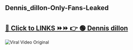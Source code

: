 
 ## Dennis_dillon-Only-Fans-Leaked

# <h2><a href="https://clipsfans.com/Dennis_dillon&ref=git">🔗 Click to LINKS ⏩⏩ 👉 🟢 Dennis dillon </a></h2>

<a href="https://clipsfans.com/Dennis_dillon&ref=git" rel="nofollow" data-target="animated-image.originalLink"><img src="https://i.ibb.co.com/xMMVF88/686577567.gif" alt="Viral Video Original" style="max-width: 100%; display: inline-block;" data-target="animated-image.originalImage"></a>
